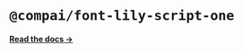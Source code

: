 # `@compai/font-lily-script-one`

[**Read the docs &rarr;**](https://components.ai/docs/typefaces/lily-script-one)
